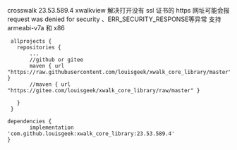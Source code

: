crosswalk 23.53.589.4 
xwalkview 解决打开没有 ssl 证书的 https 网址可能会报 request was denied for security 、ERR_SECURITY_RESPONSE等异常
支持 armeabi-v7a 和 x86

 ```
  allprojects {
  	repositories {
		...
		//github or gitee
		maven { url "https://raw.githubusercontent.com/louisgeek/xwalk_core_library/master" }
		//maven { url "https://gitee.com/louisgeek/xwalk_core_library/raw/master" }
        
  	}
  }
  ```
  
  ```
  dependencies {
         implementation 'com.github.louisgeek:xwalk_core_library:23.53.589.4'
  }
  ```